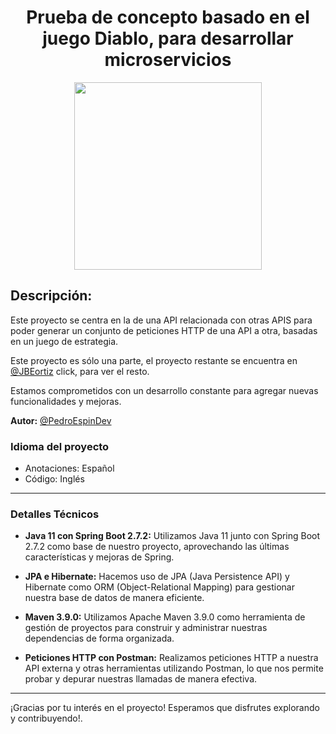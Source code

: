 
<h1 align="center"> Prueba de concepto basado en el juego Diablo, para desarrollar microservicios </h1>
<p align="center">
  <img width="300px" src="https://mms.businesswire.com/media/20230606005812/en/1812120/5/Diablo_IV_Logo.jpg" align="center" alt=" " />
</p>

## Descripción:
Este proyecto se centra en la de una API relacionada con otras APIS para poder generar un conjunto de peticiones HTTP de una API a otra, basadas en un juego de estrategia.

Este proyecto es sólo una parte, el proyecto restante se encuentra en [@JBEortiz](https://github.com/JBEortiz/Spring-diablo-concepttest) click, para ver el resto.

Estamos comprometidos con un desarrollo constante para agregar nuevas funcionalidades y mejoras.

**Autor:** [@PedroEspinDev](https://github.com/PedroEspinDev)

### Idioma del proyecto
- Anotaciones: Español
- Código: Inglés

---

### Detalles Técnicos

- **Java 11 con Spring Boot 2.7.2:** Utilizamos Java 11 junto con Spring Boot 2.7.2 como base de nuestro proyecto, aprovechando las últimas características y mejoras de Spring.

- **JPA e Hibernate:** Hacemos uso de JPA (Java Persistence API) y Hibernate como ORM (Object-Relational Mapping) para gestionar nuestra base de datos de manera eficiente.

- **Maven 3.9.0:** Utilizamos Apache Maven 3.9.0 como herramienta de gestión de proyectos para construir y administrar nuestras dependencias de forma organizada.

- **Peticiones HTTP con Postman:** Realizamos peticiones HTTP a nuestra API externa y otras herramientas utilizando Postman, lo que nos permite probar y depurar nuestras llamadas de manera efectiva.

---

¡Gracias por tu interés en el proyecto! Esperamos que disfrutes explorando y contribuyendo!.

